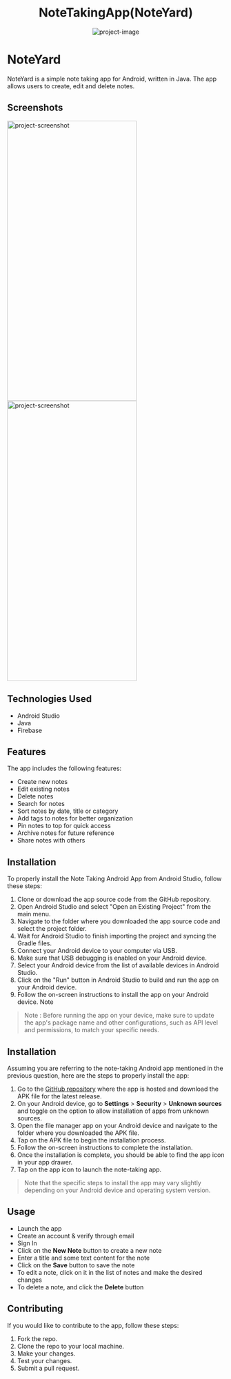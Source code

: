 <h1 id="title" align="center">NoteTakingApp(NoteYard)</h1>

<p align="center"><img src="https://socialify.git.ci/saunakshrestha/notetakingapp/image?description=1&amp;descriptionEditable=NoteYard%20is%20a%20simple%20note%20taking%20app%20for%20Android%2C%20written%20in%20Java.%20The%20app%20allows%20users%20to%20create%2C%20edit%2C%20delete%20notes%20sync%20with%20firebase%20database.&amp;font=KoHo&amp;forks=1&amp;issues=1&amp;language=1&amp;logo=https%3A%2F%2Fgithub.com%2Fsaunakshrestha%2FAndroidStudioProjects%2Fblob%2Fmaster%2FNoteTakingApp%2Fapp%2Fsrc%2Fmain%2Fic_launcher-playstore.png%3Fraw%3Dtrue&amp;name=1&amp;owner=1&amp;pattern=Diagonal%20Stripes&amp;pulls=1&amp;stargazers=1&amp;theme=Dark" alt="project-image"></p>

# NoteYard

NoteYard is a simple note taking app for Android, written in Java. The app allows users to create, edit and delete notes.

## Screenshots

<img src="https://i.ibb.co/MchYN0n/ezgif-com-gif-maker.gif" alt="project-screenshot" width="300" height="650/">
<img src="https://i.ibb.co/6tjvjBn/Splash.png" alt="project-screenshot" width="300" height="650/">

## Technologies Used

- Android Studio
- Java
- Firebase

## Features

The app includes the following features:

- Create new notes
- Edit existing notes
- Delete notes
- Search for notes
- Sort notes by date, title or category
- Add tags to notes for better organization
- Pin notes to top for quick access
- Archive notes for future reference
- Share notes with others

## Installation

To properly install the Note Taking Android App from Android Studio, follow these steps:

1.  Clone or download the app source code from the GitHub repository.
2.  Open Android Studio and select "Open an Existing Project" from the main menu.
3.  Navigate to the folder where you downloaded the app source code and select the project folder.
4.  Wait for Android Studio to finish importing the project and syncing the Gradle files.
5.  Connect your Android device to your computer via USB.
6.  Make sure that USB debugging is enabled on your Android device.
7.  Select your Android device from the list of available devices in Android Studio.
8.  Click on the "Run" button in Android Studio to build and run the app on your Android device.
9.  Follow the on-screen instructions to install the app on your Android device.
    Note

> Note : Before running the app on your device, make sure to update the app's package name and other configurations, such as API level and permissions, to match your specific needs.

## Installation

Assuming you are referring to the note-taking Android app mentioned in the previous question, here are the steps to properly install the app:

1.  Go to the [GitHub repository](https://github.com/saunakshrestha/AndroidStudioProjects/tree/master/NoteTakingApp) where the app is hosted and download the APK file for the latest release.
2.  On your Android device, go to **Settings** > **Security** > **Unknown sources** and toggle on the option to allow installation of apps from unknown sources.
3.  Open the file manager app on your Android device and navigate to the folder where you downloaded the APK file.
4.  Tap on the APK file to begin the installation process.
5.  Follow the on-screen instructions to complete the installation.
6.  Once the installation is complete, you should be able to find the app icon in your app drawer.
7.  Tap on the app icon to launch the note-taking app.

> Note that the specific steps to install the app may vary slightly depending on your Android device and operating system version.

## Usage

- Launch the app
- Create an account & verify through email
- Sign In
- Click on the **New Note** button to create a new note
- Enter a title and some text content for the note
- Click on the **Save** button to save the note
- To edit a note, click on it in the list of notes and make the desired changes
- To delete a note, and click the **Delete** button

## Contributing

If you would like to contribute to the app, follow these steps:

1.  Fork the repo.
2.  Clone the repo to your local machine.
3.  Make your changes.
4.  Test your changes.
5.  Submit a pull request.
